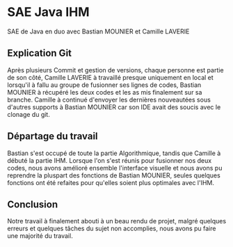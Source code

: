 # SAE Java IHM

SAE de Java en duo avec Bastian MOUNIER et Camille LAVERIE

## Explication Git

Après plusieurs Commit et gestion de versions, chaque personne est partie de son côté, Camille LAVERIE à travaillé presque uniquement en local
et lorsqu'il à fallu au groupe de fusionner ses lignes de codes, Bastian MOUNIER à récupéré les deux codes et les as mis finalement sur sa branche.
Camille à continué d'envoyer les dernières nouveautées sous d'autres supports à Bastian MOUNIER car son IDE avait des soucis avec le clonage du git.

## Départage du travail

Bastian s'est occupé de toute la partie Algorithmique, tandis que Camille à débuté la partie IHM. Lorsque l'on s'est réunis pour fusionner
nos deux codes, nous avons amélioré ensemble l'interface visuelle et nous avons pu reprendre la pluspart des fonctions de Bastian MOUNIER,
seules quelques fonctions ont été refaites pour qu'elles soient plus optimales avec l'IHM.

## Conclusion

Notre travail à finalement abouti à un beau rendu de projet, malgré quelques erreurs et quelques tâches du sujet non accomplies, nous avons pu faire une majorité du travail. 
